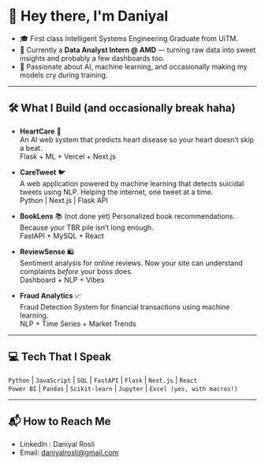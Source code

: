# 👋 Hey there, I'm Daniyal

- 🎓 First class Intelligent Systems Engineering Graduate from UiTM.
- 💼 Currently a **Data Analyst Intern @ AMD** — turning raw data into sweet insights and probably a few dashboards too.  
- 🧠 Passionate about AI, machine learning, and occasionally making my models cry during training.  

---

## 🛠 What I Build (and occasionally break haha)

- **HeartCare** 💓  
  An AI web system that predicts heart disease so your heart doesn’t skip a beat.  
  Flask + ML + Vercel + Next.js

- **CareTweet** 🐦  
  A web application powered by machine learning that detects suicidal tweets using NLP. Helping the internet, one tweet at a time.  
  Python | Next.js | Flask API

- **BookLens** 📚 (not done yet) 
  Personalized book recommendations. Because your TBR pile isn’t long enough.  
  FastAPI + MySQL + React

- **ReviewSense** 🛍️  
  Sentiment analysis for online reviews. Now your site can understand complaints *before* your boss does.  
  Dashboard + NLP + Vibes

- **Fraud Analytics** 📈  
  Fraud Detection System for financial transactions using machine learning.  
  NLP + Time Series + Market Trends

---

## 💻 Tech That I Speak

`Python` | `JavaScript` | `SQL` | `FastAPI` | `Flask` | `Next.js` | `React`  
`Power BI` | `Pandas` | `Scikit-learn` | `Jupyter` | `Excel (yes, with macros!)`

---


## 📬 How to Reach Me 

- Linkedln : Daniyal Rosli
- Email: daniyalrosli@gmail.com  
